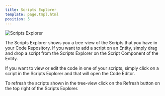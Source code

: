 ```yaml
---
title: Scripts Explorer
template: page.tmpl.html
position: 5
---
```


![Scripts Explorer](/images/platform/scripts_explorer.png "Drag & drop scripts from the Scripts Explorer on Script Components")

The Scripts Explorer shows you a tree-view of the Scripts that you have in your Code Repository. If you want to add a script on an
Entity, simply drag and drop a script from the Scripts Explorer on the Script Component of the Entity.

If you want to view or edit the code in one of your scripts, simply click on a script in the Scripts Explorer and that will open the Code Editor.

To refresh the scripts shown in the tree-view click on the Refresh button on the top right of the Scripts Explorer.
